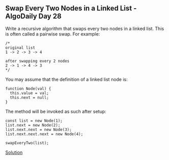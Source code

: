 ## Swap Every Two Nodes in a Linked List - AlgoDaily Day 28

Write a recursive algorithm that swaps every two nodes in a linked list. This is often called a pairwise swap. For example:

```
/*
original list
1 -> 2 -> 3 -> 4

after swapping every 2 nodes
2 -> 1 -> 4 -> 3
*/
```

You may assume that the definition of a linked list node is:

```
function Node(val) {
  this.value = val;
  this.next = null;
}
```

The method will be invoked as such after setup:

```
const list = new Node(1);
list.next = new Node(2);
list.next.next = new Node(3);
list.next.next.next = new Node(4);

swapEveryTwo(list);
```

[Solution](./index.js)
